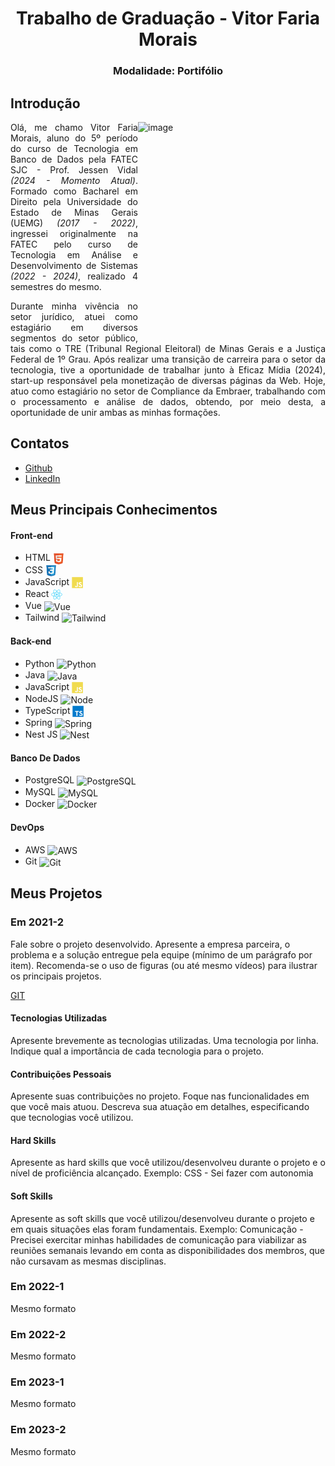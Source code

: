 <div align="center">
  <h1>Trabalho de Graduação - Vitor Faria Morais</h1>
  <h3> Modalidade: Portifólio</h3>
</div>

## Introdução
<img align="right" width="300" height="350" alt="image" src="https://github.com/user-attachments/assets/7ebaee64-1769-4811-8c98-7e56b4afed7f"/>

<div align="left">
  
<p align="justify"> 
Olá, me chamo Vitor Faria Morais, aluno do 5º período do curso de Tecnologia em Banco de Dados pela FATEC SJC - Prof. Jessen Vidal <i>(2024 - Momento Atual)</i>. Formado como Bacharel em Direito pela Universidade do Estado de Minas Gerais (UEMG) <i>(2017 - 2022)</i>, ingressei originalmente na FATEC pelo curso de Tecnologia em Análise e Desenvolvimento de Sistemas <i>(2022 - 2024)</i>, realizado 4 semestres do mesmo.
</p>
  
<p align="justify">
Durante minha vivência no setor jurídico, atuei como estagiário em diversos segmentos do setor público, tais como o TRE (Tribunal Regional Eleitoral) de Minas Gerais e a Justiça Federal de 1º Grau. Após realizar uma transição de carreira para o setor da tecnologia, tive a oportunidade de trabalhar junto à Eficaz Mídia (2024), start-up responsável pela monetização de diversas páginas da Web. Hoje, atuo como estagiário no setor de Compliance da Embraer, trabalhando com o processamento e análise de dados, obtendo, por meio desta, a oportunidade de unir ambas as minhas formações.
</p>

</div>

## Contatos
* [Github](https://github.com/vmorais111)
* [LinkedIn](https://www.linkedin.com/in/vitor-faria-morais-330b19204/)

## Meus Principais Conhecimentos
#### Front-end
- HTML <img align="center" alt="HTML" height="18" width="18" src="https://raw.githubusercontent.com/devicons/devicon/master/icons/html5/html5-original.svg">
- CSS <img align="center" alt="CSS" height="18" width="18" src="https://raw.githubusercontent.com/devicons/devicon/master/icons/css3/css3-original.svg">
- JavaScript <img align="center" alt="JS" height="18" width="18" src="https://raw.githubusercontent.com/devicons/devicon/master/icons/javascript/javascript-plain.svg">
- React <img align="center" alt="React" height="18" width="18" src="https://raw.githubusercontent.com/devicons/devicon/master/icons/react/react-original.svg">
- Vue <img align="center" alt="Vue" height="18" width="18" src="https://cdn.jsdelivr.net/gh/devicons/devicon@latest/icons/vuejs/vuejs-original.svg" />
- Tailwind  <img align="center" alt="Tailwind" height="18" width="18" src="https://cdn.jsdelivr.net/gh/devicons/devicon@latest/icons/tailwindcss/tailwindcss-original.svg" />
          
#### Back-end
- Python <img align="center" alt="Python" height="18" width="18" src="https://cdn.jsdelivr.net/gh/devicons/devicon@latest/icons/python/python-original.svg" />
- Java <img align="center" alt="Java" height="18" width="18" src="https://cdn.jsdelivr.net/gh/devicons/devicon@latest/icons/java/java-original.svg" />
- JavaScript <img align="center" alt="JS" height="18" width="18" src="https://raw.githubusercontent.com/devicons/devicon/master/icons/javascript/javascript-plain.svg">
- NodeJS <img align="center" alt="Node" height="18" width="18" src="https://cdn.jsdelivr.net/gh/devicons/devicon@latest/icons/nodejs/nodejs-plain-wordmark.svg" />
- TypeScript <img align="center" alt="Ts" height="18" width="18" src="https://raw.githubusercontent.com/devicons/devicon/master/icons/typescript/typescript-plain.svg">
- Spring <img align="center" alt="Spring" height="18" width="18" src="https://cdn.jsdelivr.net/gh/devicons/devicon@latest/icons/spring/spring-original-wordmark.svg" />
- Nest JS <img align="center" alt="Nest" height="18" width="18" src="https://cdn.jsdelivr.net/gh/devicons/devicon@latest/icons/nestjs/nestjs-original-wordmark.svg" />
  
#### Banco De Dados
- PostgreSQL <img align="center" alt="PostgreSQL" height="18" width="18" src="https://cdn.jsdelivr.net/gh/devicons/devicon@latest/icons/postgresql/postgresql-original.svg" />
- MySQL <img align="center" alt="MySQL" height="18" width="18" src="https://cdn.jsdelivr.net/gh/devicons/devicon@latest/icons/mysql/mysql-original.svg" />
- Docker  <img  align="center" alt="Docker" height="18" width="18" src="https://cdn.jsdelivr.net/gh/devicons/devicon@latest/icons/docker/docker-original.svg" />

#### DevOps
- AWS <img align="center" alt="AWS" height="18" width="18" src="https://cdn.jsdelivr.net/gh/devicons/devicon@latest/icons/amazonwebservices/amazonwebservices-plain-wordmark.svg" />
- Git <img align="center" alt="Git" height="18" width="18" src="https://cdn.jsdelivr.net/gh/devicons/devicon@latest/icons/git/git-original.svg" />

## Meus Projetos

### Em 2021-2
Fale sobre o projeto desenvolvido. Apresente a empresa parceira, o problema e a solução entregue pela equipe (mínimo de um parágrafo por item). Recomenda-se o uso de figuras (ou até mesmo vídeos) para ilustrar os principais projetos.

[GIT](https://www.git.com)

#### Tecnologias Utilizadas
Apresente brevemente as tecnologias utilizadas. Uma tecnologia por linha. Indique qual a importância de cada tecnologia para o projeto.

#### Contribuições Pessoais
Apresente suas contribuições no projeto. Foque nas funcionalidades em que você mais atuou. Descreva sua atuação em detalhes, especificando que tecnologias você utilizou.

#### Hard Skills
Apresente as hard skills que você utilizou/desenvolveu durante o projeto e o nível de proficiência alcançado. Exemplo: CSS - Sei fazer com autonomia

#### Soft Skills
Apresente as soft skills que você utilizou/desenvolveu durante o projeto e em quais situações elas foram fundamentais. Exemplo: Comunicação - Precisei exercitar minhas habilidades de comunicação para viabilizar as reuniões semanais levando em conta as disponibilidades dos membros, que não cursavam as mesmas disciplinas.

### Em 2022-1
Mesmo formato

### Em 2022-2
Mesmo formato

### Em 2023-1
Mesmo formato

### Em 2023-2
Mesmo formato







